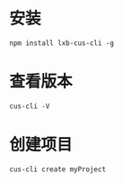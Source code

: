 # 安装
```
npm install lxb-cus-cli -g
```
# 查看版本
```
cus-cli -V
```
# 创建项目
```
cus-cli create myProject
```